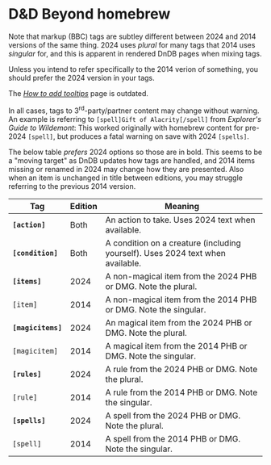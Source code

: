 # D&amp;D Beyond homebrew

Note that markup (BBC) tags are subtley different between 2024 and 2014
versions of the same thing.
2024 uses _plural_ for many tags that 2014 uses _singular_ for, and this is
apparent in rendered DnDB pages when mixing tags.

Unless you intend to refer specifically to the 2014 verion of something, you
should prefer the 2024 version in your tags.

The [_How to add
tooltips_](https://www.dndbeyond.com/forums/dungeons-dragons-discussion/homebrew-house-rules/9811-how-to-add-tooltips)
page is outdated.

In all cases, tags to 3<sup>rd</sup>-party/partner content may change without
warning.
An example is referring to `[spell]Gift of Alacrity[/spell]` from _Explorer's
Guide to Wildemont_:
This worked originally with homebrew content for pre-2024 `[spell]`, but
produces a fatal warning on save with 2024 `[spells]`.

The below table _prefers_ 2024 options so those are in bold.
This seems to be a "moving target" as DnDB updates how tags are handled, and
2014 items missing or renamed in 2024 may change how they are presented.
Also when an item is unchanged in title between editions, you may struggle
referring to the previous 2014 version.

| Tag | Edition | Meaning |
|-----|---------|---------|
| **`[action]`** | Both | An action to take. Uses 2024 text when available. |
| **`[condition]`** | Both | A condition on a creature (including yourself). Uses 2024 text when available. |
| **`[items]`** | 2024 | A non-magical item from the 2024 PHB or DMG. Note the plural. |
| `[item]` | 2014 | A non-magical item from the 2014 PHB or DMG. Note the singular. |
| **`[magicitems]`** | 2024 | An magical item from the 2024 PHB or DMG. Note the plural. |
| `[magicitem]` | 2014 | A magical item from the 2014 PHB or DMG. Note the singular. |
| **`[rules]`** | 2024 | A rule from the 2024 PHB or DMG. Note the plural. |
| `[rule]` | 2014 | A rule from the 2014 PHB or DMG. Note the singular. |
| **`[spells]`** | 2024 | A spell from the 2024 PHB or DMG. Note the plural. |
| `[spell]` | 2014 | A spell from the 2014 PHB or DMG. Note the singular. |
